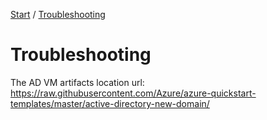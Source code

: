 [Start](/CA-Microsoft-WVD_ARM-Workshop/) / [Troubleshooting](/CA-Microsoft-WVD_ARM-Workshop/Troubleshooting)
# Troubleshooting

The AD VM artifacts location url:
https://raw.githubusercontent.com/Azure/azure-quickstart-templates/master/active-directory-new-domain/


<script type="text/javascript">
    setTimeout(function() { 
            document.getElementById("sidebar").style.display = "none";
            document.getElementById("main-content").style.width = "90%"
            var x = document.getElementsByClassName('inner clearfix'); 
            x[0].style.width = "75%";
            var x = document.getElementsByClassName('inner'); 
            x[0].style.width = "90%";
            var x = document.getElementsByTagName('h1'); 
            x[0].style.width = "90%";
            x[0].style.textAlign = "center"
            x[0].innerHTML = "Microsoft & Cloud-Architect WVD Workshop"
        }, 250);
</script>